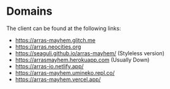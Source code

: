 # Domains
The client can be found at the following links:

- <https://arras-mayhem.glitch.me>
- <https://arras.neocities.org>
- <https://seaguli.github.io/arras-mayhem/> (Styleless version)
- <https://arrasmayhem.herokuapp.com> (Usually Down)
- <https://arras-io.netlify.app/>
- <https://arras-mayhem.umineko.repl.co/>
- <https://arras-mayhem.vercel.app/>
